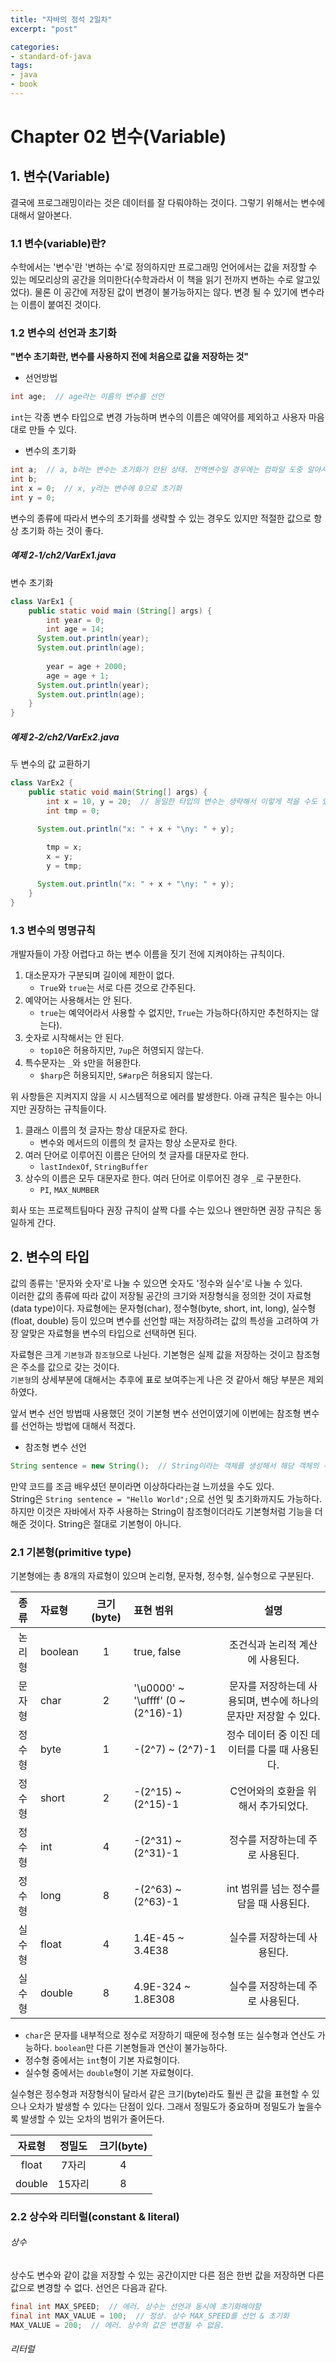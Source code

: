 ```yaml
---
title: "자바의 정석 2일차"
excerpt: "post"

categories:
- standard-of-java
tags:
- java
- book
---
```


# Chapter 02 변수(Variable)

## 1. 변수(Variable)
결국에 프로그래밍이라는 것은 데이터를 잘 다뤄야하는 것이다. 그렇기 위해서는 변수에 대해서 알아본다.

### 1.1 변수(variable)란?
수학에서는 '변수'란 '변하는 수'로 정의하지만 프로그래밍 언어에서는 값을 저장할 수 있는 메모리상의 공간을 의미한다(수학과라서 이 책을 읽기 전까지 변하는 수로 알고있었다). 물론 이 공간에 저장된 값이 변경이 불가능하지는 않다. 변경 될 수 있기에 변수라는 이름이 붙여진 것이다.

### 1.2 변수의 선언과 초기화
**"변수 초기화란, 변수를 사용하지 전에 처음으로 값을 저장하는 것"**
- 선언방법
```java
int age;  // age라는 이름의 변수를 선언
```
`int`는 각종 변수 타입으로 변경 가능하며 변수의 이름은 예약어를 제외하고 사용자 마음대로 만들 수 있다.
- 변수의 초기화
```java
int a;  // a, b라는 변수는 초기화가 안된 상태. 전역변수일 경우에는 컴파일 도중 알아서 int의 기본값인 0을 대입
int b;
int x = 0;  // x, y라는 변수에 0으로 초기화
int y = 0;
```
  변수의 종류에 따라서 변수의 초기화를 생략할 수 있는 경우도 있지만 적절한 값으로 항상 초기화 하는 것이 좋다.

##### 예제 2-1/ch2/VarEx1.java
변수 초기화
```java
class VarEx1 {
    public static void main (String[] args) {
        int year = 0;
        int age = 14;
      System.out.println(year);
      System.out.println(age);
        
        year = age + 2000;
        age = age + 1;
      System.out.println(year);
      System.out.println(age);
    }
}
```

##### 예제 2-2/ch2/VarEx2.java
두 변수의 값 교환하기
```java
class VarEx2 {
    public static void main(String[] args) {
        int x = 10, y = 20;  // 동일한 타입의 변수는 생략해서 이렇게 적을 수도 있다.
        int tmp = 0;

      System.out.println("x: " + x + "\ny: " + y);
      
        tmp = x;
        x = y;
        y = tmp;

      System.out.println("x: " + x + "\ny: " + y);
    }
}
```

### 1.3 변수의 명명규칙
개발자들이 가장 어렵다고 하는 변수 이름을 짓기 전에 지켜야하는 규칙이다.
1. 대소문자가 구분되며 길이에 제한이 없다.
   - `True`와 `true`는 서로 다른 것으로 간주된다.
2. 예약어는 사용해서는 안 된다.
   - `true`는 예약어라서 사용할 수 없지만, `True`는 가능하다(하지만 추천하지는 않는다).
3. 숫자로 시작해서는 안 된다.
   - `top10`은 허용하지만, `7up`은 허영되지 않는다.
4. 특수문자는 `_`와 `$`만을 허용한다.
   - `$harp`은 허용되지만, `S#arp`은 허용되지 않는다.

위 사항들은 지켜지지 않을 시 시스템적으로 에러를 발생한다. 아래 규칙은 필수는 아니지만 권장하는 규칙들이다.
1. 클래스 이름의 첫 글자는 항상 대문자로 한다.
   - 변수와 메서드의 이름의 첫 글자는 항상 소문자로 한다.
2. 여러 단어로 이루어진 이름은 단어의 첫 글자를 대문자로 한다.
   - `lastIndexOf`, `StringBuffer`
3. 상수의 이름은 모두 대문자로 한다. 여러 단어로 이루어진 경우 `_`로 구분한다.
   - `PI`, `MAX_NUMBER`

회사 또는 프로젝트팀마다 권장 규칙이 살짝 다를 수는 있으나 왠만하면 권장 규칙은 동일하게 간다.


## 2. 변수의 타입
값의 종류는 '문자와 숫자'로 나눌 수 있으면 숫자도 '정수와 실수'로 나눌 수 있다.  
이러한 값의 종류에 따라 값이 저장될 공간의 크기와 저장형식을 정의한 것이 자료형(data type)이다. 자료형에는 문자형(char), 정수형(byte, short, int, long), 실수형(float, double) 등이 있으며 변수를 선언할 때는 저장하려는 값의 특성을 고려하여 가장 알맞은 자료형을 변수의 타입으로 선택하면 된다.

자료형은 크게 `기본형`과 `참조형`으로 나뉜다. 기본형은 실제 값을 저장하는 것이고 참조형은 주소를 값으로 갖는 것이다.  
`기본형`의 상세부분에 대해서는 추후에 표로 보여주는게 나은 것 같아서 해당 부분은 제외하였다.

앞서 변수 선언 방법때 사용했던 것이 기본형 변수 선언이였기에 이번에는 참조형 변수를 선언하는 방법에 대해서 적겠다.
- 참조형 변수 선언
```java
String sentence = new String();  // String이라는 객체를 생성해서 해당 객체의 주소를 sentence에 저장
```
만약 코드를 조금 배우셨던 분이라면 이상하다라는걸 느끼셨을 수도 있다.  
String은 `String sentence = "Hello World";`으로 선언 및 초기화까지도 가능하다. 하지만 이것은 자바에서 자주 사용하는 String이 참조형이더라도 기본형처럼 기능을 더해준 것이다. String은 절대로 기본형이 아니다.

### 2.1 기본형(primitive type)
기본형에는 총 8개의 자료형이 있으며 논리형, 문자형, 정수형, 실수형으로 구분된다.

| 종류 | 자료형 | 크기(byte) | 표현 범위 | 설명 |
|:---:|:---|:---:|:---|:---:|
| 논리형 | boolean | 1 | true, false | 조건식과 논리적 계산에 사용된다. |
| 문자형 | char | 2 | '\u0000' ~ '\uffff' (0 ~ (2^16)-1) | 문자를 저장하는데 사용되며, 변수에 하나의 문자만 저장할 수 있다. |
| 정수형 | byte | 1 | -(2^7) ~ (2^7)-1 | 정수 데이터 중 이진 데이터를 다룰 때 사용된다. |
| 정수형 | short | 2 | -(2^15) ~ (2^15)-1 | C언어와의 호환을 위해서 추가되었다. |
| 정수형 | int | 4 | -(2^31) ~ (2^31)-1 | 정수를 저장하는데 주로 사용된다. |
| 정수형 | long | 8 | -(2^63) ~ (2^63)-1 | int 범위를 넘는 정수를 담을 때 사용된다. |
| 실수형 | float | 4 | 1.4E-45 ~ 3.4E38 | 실수를 저장하는데 사용된다. |
| 실수형 | double | 8 | 4.9E-324 ~ 1.8E308 | 실수를 저장하는데 주로 사용된다. |

- `char`은 문자를 내부적으로 정수로 저장하기 때문에 정수형 또는 실수형과 연산도 가능하다. `boolean`만 다른 기본형들과 연산이 불가능하다.
- 정수형 중에서는 `int`형이 기본 자료형이다.
- 실수형 중에서는 `double`형이 기본 자료형이다.


실수형은 정수형과 저장형식이 달라서 같은 크기(byte)라도 훨씬 큰 값을 표현할 수 있으나 오차가 발생할 수 있다는 단점이 있다. 그래서 정밀도가 중요하며 정밀도가 높을수록 발생할 수 있는 오차의 범위가 줄어든다.

| 자료형 | 정밀도 | 크기(byte) |
|:---:|:---:|:---:|
| float | 7자리 | 4 |
| double | 15자리 | 8 |


### 2.2 상수와 리터럴(constant &amp; literal)

###### 상수
상수도 변수와 같이 값을 저장할 수 있는 공간이지만 다른 점은 한번 값을 저장하면 다른 값으로 변경할 수 없다. 선언은 다음과 같다.
```java
final int MAX_SPEED;  // 에러. 상수는 선언과 동시에 초기화해야함
final int MAX_VALUE = 100;  // 정상. 상수 MAX_SPEED를 선언 & 초기화
MAX_VALUE = 200;  // 에러. 상수의 값은 변경될 수 없음.
```

###### 리터럴

